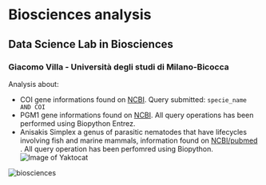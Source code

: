 # Biosciences analysis
## Data Science Lab in Biosciences
### Giacomo Villa - Università degli studi di Milano-Bicocca 
Analysis about:
* COI gene informations found on [NCBI](https://www.ncbi.nlm.nih.gov/). Query submitted: ``` specie_name AND COI ```
* PGM1 gene informations found on [NCBI](https://www.ncbi.nlm.nih.gov/). All query operations has been performed using Biopython Entrez.
* Anisakis Simplex a genus of parasitic nematodes that have lifecycles involving fish and marine mammals, information found on [NCBI/pubmed](https://www.ncbi.nlm.nih.gov/pubmed/) . All query operation has been perfomred using Biopython.
![Image of Yaktocat](https://www.google.com/search?q=biosciences&client=firefox-b-d&channel=trow2&sxsrf=ALeKk030wyFW6nMwZH3DEA1Hd8I-tfo7Pg:1600432697596&source=lnms&tbm=isch&sa=X&ved=2ahUKEwjo9LSz3PLrAhWMM-wKHVUrATEQ_AUoAnoECBkQBA&biw=1920&bih=983#imgrc=VXStJh9dU8i1xM&imgdii=Wkr37T3D2UVIIM)



![biosciences](https://user-images.githubusercontent.com/24355671/93598492-05395500-f9bd-11ea-8d02-d95be9941777.png)

